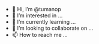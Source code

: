 - 👋 Hi, I’m @tumanop
- 👀 I’m interested in ...
- 🌱 I’m currently learning ...
- 💞️ I’m looking to collaborate on ...
- 📫 How to reach me ...

<!---
tumanop/tumanop is a ✨ special ✨ repository because its `README.md` (this file) appears on your GitHub profile.
You can click the Preview link to take a look at your changes.
--->
